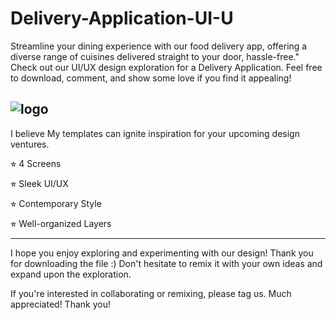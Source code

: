 # Delivery-Application-UI-U
Streamline your dining experience with our food delivery app, offering a diverse range of cuisines delivered straight to your door, hassle-free."  Check out our UI/UX design exploration for a Delivery Application.
Feel free to download, comment, and show some love if you find it appealing!


![logo](https://github.com/mdalvihasanemon/Delivery-Application-UI-U/commit/87e5f676ba4bd053f5cead0636bdf2d0053b29d7)
------

I believe My templates can ignite inspiration for your upcoming design ventures.



⭐︎ 4 Screens

⭐︎ Sleek UI/UX

⭐︎ Contemporary Style

⭐︎ Well-organized Layers







------



I hope you enjoy exploring and experimenting with our design! Thank you for downloading the file :) Don't hesitate to remix it with your own ideas and expand upon the exploration.







If you're interested in collaborating or remixing, please tag us. Much appreciated! Thank you!

